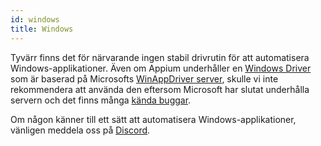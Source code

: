 ```yaml
---
id: windows
title: Windows
---
```


Tyvärr finns det för närvarande ingen stabil drivrutin för att automatisera Windows-applikationer. Även om Appium underhåller en [Windows Driver](https://github.com/appium/appium-windows-driver) som är baserad på Microsofts [WinAppDriver server](https://github.com/microsoft/WinAppDriver), skulle vi inte rekommendera att använda den eftersom Microsoft har slutat underhålla servern och det finns många [kända buggar](https://github.com/search?q=repo%3Amicrosoft%2FWinAppDriver+webdriverio&type=issues).

Om någon känner till ett sätt att automatisera Windows-applikationer, vänligen meddela oss på [Discord](https://discord.webdriver.io).